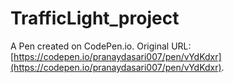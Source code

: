 # TrafficLight_project

A Pen created on CodePen.io. Original URL: [https://codepen.io/pranaydasari007/pen/vYdKdxr](https://codepen.io/pranaydasari007/pen/vYdKdxr).

